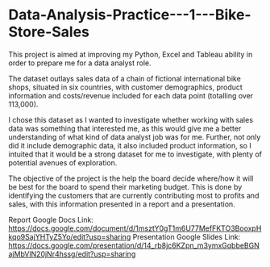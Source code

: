 # Data-Analysis-Practice---1---Bike-Store-Sales
This project is aimed at improving my Python, Excel and Tableau ability in order to prepare me for a data analyst role. 

The dataset outlays sales data of a chain of fictional international bike shops, situated in six countries, with customer demographics, product information and costs/revenue included for each data point (totalling over 113,000). 

I chose this dataset as I wanted to investigate whether working with sales data was something that interested me, as this would give me a better understanding of what kind of data analyst job was for me. Further, not only did it include demographic data, it also included product information, so I intuited that it would be a strong dataset for me to investigate, with plenty of potential avenues of exploration. 

The objective of the project is the help the board decide where/how it will be best for the board to spend their marketing budget. This is done by identifying the customers that are currently contributing most to profits and sales, with this information presented in a report and a presentation.

Report Google Docs Link: https://docs.google.com/document/d/1msztY0gT1m6U77MefFKTO3BooxpHkqo9SajYHTyZ5Yo/edit?usp=sharing
Presentation Google Slides Link: https://docs.google.com/presentation/d/14_rb8jc6KZpn_m3ymxGqbbeBGNajMbVlN20jNr4hssg/edit?usp=sharing 
